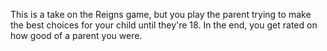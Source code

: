 This is a take on the Reigns game, but you play the parent trying to make the best choices for your child until they're 18. In the end, you get rated on how good of a parent you were.
